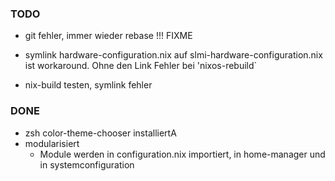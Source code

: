 ### TODO

- git fehler, immer wieder rebase !!! FIXME

- symlink hardware-configuration.nix auf slmi-hardware-configuration.nix ist workaround. Ohne den Link Fehler bei 'nixos-rebuild`
- nix-build testen, symlink fehler

### DONE
- zsh color-theme-chooser installiertA
- modularisiert
  - Module werden in configuration.nix importiert, in home-manager und in systemconfiguration


